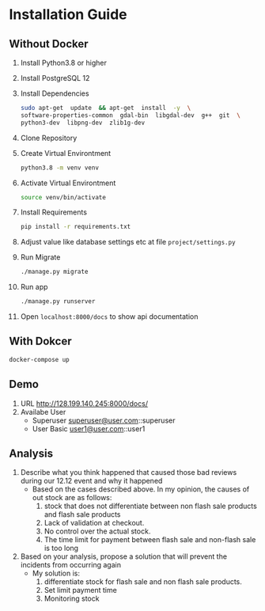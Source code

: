 # Installation Guide
## Without Docker
1. Install Python3.8 or higher
2. Install PostgreSQL 12
3. Install Dependencies
	```bash
	sudo apt-get  update  && apt-get  install  -y  \
	software-properties-common  gdal-bin  libgdal-dev  g++  git  \
	python3-dev  libpng-dev  zlib1g-dev
	```
4. Clone Repository
5. Create Virtual Environtment
	```bash
	python3.8 -m venv venv
	```
		
6. Activate Virtual Environtment
	```bash
	source venv/bin/activate
	```
7. Install Requirements
	```bash
	pip install -r requirements.txt
	```
8. Adjust value like database settings etc at file `project/settings.py`
9. Run Migrate
	```bash
	./manage.py migrate
	``` 
10. Run app
	```bash
	./manage.py runserver
	``` 
11. Open `localhost:8000/docs` to show api documentation

## With Dokcer
```bash
docker-compose up
```

## Demo
1. URL
    http://128.199.140.245:8000/docs/
2. Availabe User
    - Superuser
        superuser@user.com::superuser
    - User Basic
        user1@user.com::user1

## Analysis
1. Describe what you think happened that caused those bad reviews during our 12.12 event and why it happened
    - Based on the cases described above. In my opinion, the causes of out stock are as follows:
        1. stock that does not differentiate between non flash sale products and flash sale products
        2. Lack of validation at checkout.
        3. No control over the actual stock.
        4. The time limit for payment between flash sale and non-flash sale is too long
2. Based on your analysis, propose a solution that will prevent the incidents from occurring again
    - My solution is:
        1. differentiate stock for flash sale and non flash sale products.
        2. Set limit payment time
        3. Monitoring stock